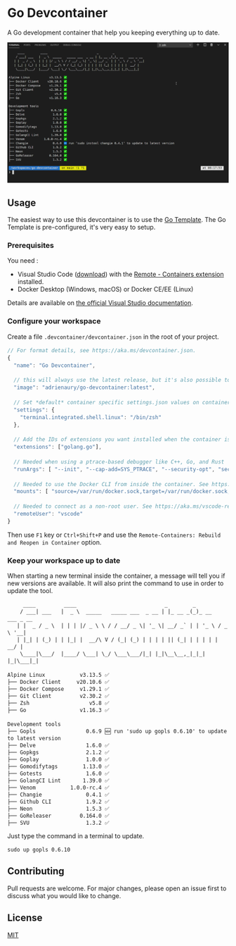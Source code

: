 # Go Devcontainer

A Go development container that help you keeping everything up to date.

![Demo](demo.gif)

## Usage

The easiest way to use this devcontainer is to use the [Go Template](https://github.com/adrienaury/go-template). The Go Template is pre-configured, it's very easy to setup.

### Prerequisites

You need :

- Visual Studio Code ([download](https://code.visualstudio.com/)) with the [Remote - Containers extension](https://marketplace.visualstudio.com/items?itemName=ms-vscode-remote.remote-containers) installed.
- Docker Desktop (Windows, macOS) or Docker CE/EE (Linux)

Details are available on [the official Visual Studio documentation](https://code.visualstudio.com/docs/remote/containers#_getting-started).

### Configure your workspace

Create a file `.devcontainer/devcontainer.json` in the root of your project.

```javascript
// For format details, see https://aka.ms/devcontainer.json.
{
  "name": "Go Devcontainer",

  // this will always use the latest release, but it's also possible to stick to a specific release
  "image": "adrienaury/go-devcontainer:latest",

  // Set *default* container specific settings.json values on container create.
  "settings": {
    "terminal.integrated.shell.linux": "/bin/zsh"
  },

  // Add the IDs of extensions you want installed when the container is created.
  "extensions": ["golang.go"],

  // Needed when using a ptrace-based debugger like C++, Go, and Rust
  "runArgs": [ "--init", "--cap-add=SYS_PTRACE", "--security-opt", "seccomp=unconfined" ],

  // Needed to use the Docker CLI from inside the container. See https://aka.ms/vscode-remote/samples/docker-from-docker.
  "mounts": [ "source=/var/run/docker.sock,target=/var/run/docker.sock,type=bind" ],

  // Needed to connect as a non-root user. See https://aka.ms/vscode-remote/containers/non-root.
  "remoteUser": "vscode"
}
```

Then use `F1` key or `Ctrl+Shift+P` and use the `Remote-Containers: Rebuild and Reopen in Container` option.

### Keep your workspace up to date

When starting a new terminal inside the container, a message will tell you if new versions are available. It will also print the command to use in order to update the tool.

```text
     ____         ____                            _        _
    / ___| ___   |  _ \  _____   _____ ___  _ __ | |_ __ _(_)_ __   ___ _ __
   | |  _ / _ \  | | | |/ _ \ \ / / __/ _ \| '_ \| __/ _` | | '_ \ / _ \ '__|
   | |_| | (_) | | |_| |  __/\ V / (_| (_) | | | | || (_| | | | | |  __/ |
    \____|\___/  |____/ \___| \_/ \___\___/|_| |_|\__\__,_|_|_| |_|\___|_|

Alpine Linux           v3.13.5 ✅
├── Docker Client     v20.10.6 ✅
├── Docker Compose     v1.29.1 ✅
├── Git Client         v2.30.2 ✅
├── Zsh                   v5.8 ✅
├── Go                 v1.16.3 ✅

Development tools
├── Gopls                0.6.9 🆕 run 'sudo up gopls 0.6.10' to update to latest version
├── Delve                1.6.0 ✅
├── Gopkgs               2.1.2 ✅
├── Goplay               1.0.0 ✅
├── Gomodifytags        1.13.0 ✅
├── Gotests              1.6.0 ✅
├── GolangCI Lint       1.39.0 ✅
├── Venom           1.0.0-rc.4 ✅
├── Changie              0.4.1 ✅
├── Github CLI           1.9.2 ✅
├── Neon                 1.5.3 ✅
├── GoReleaser         0.164.0 ✅
├── SVU                  1.3.2 ✅
```

Just type the command in a terminal to update.

```console
sudo up gopls 0.6.10
```

## Contributing

Pull requests are welcome. For major changes, please open an issue first to discuss what you would like to change.

## License

[MIT](https://choosealicense.com/licenses/mit/)
